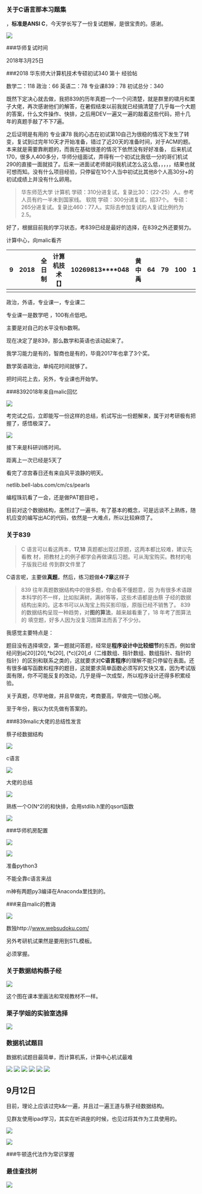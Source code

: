 ### 关于C语言那本习题集

，**标准是ANSI C**，今天学长写了一份复试题解，是很宝贵的。感谢。

![](http://ww1.sinaimg.cn/large/005yt5eJgy1ft3vyqe23ij30u01hcn5e )

###华师复试时间

2018年3月25日

###2018 华东师大计算机技术专硕初试340 第十 经验帖 

数学二：118 政治：66 英语二：78 专业课839：78 初试总分：340

既然下定决心就去做，我把839的历年真题一个一个问清楚，就是群里的啸月和栗子大佬，再次感谢他们的解答，在暑假结束以前我就已经搞清楚了几乎每一个大题的答案，什么文件操作、快排，之后用DEV一遍又一遍的敲着这些代码，把十几年的真题手敲了不下7遍。

之后证明是有用的 专业课78
我的心态在初试第10自己为很稳的情况下发生了转变，复试到过完年10天才开始准备，错过了近20天的准备时间，对于ACM的题。
本来就是需要靠刷题的，而我在基础很差的情况下依然没有好好准备，
后来机试170，很多人400多分，华师分组面试，弄得有一个初试比我低一分的哥们机试290的直接一面就挂了。后来一进面试老师就问我机试怎么这么低，，，，，结果也就可想而知。没有什么项目经验，只停留在10个人当中初试比其他8个人高30分+的初试成绩上并没有什么卵用。

> 华东师范大学
> 计算机
> 学硕：310分进复试，复录比30：（22-25）人。参考人员有约一半未到国家线。
> 软院
> 学硕：300分进复试。招37个。
> 专硕：265分进复试。复录比460：77人。实际去参加复试的人复试比例约为2.5。

好了，根据目前我的学习状态，考839已经是最好的选择，在839之外还要努力。

计算中心，向malic看齐

| 9    | 2018 | 全日制 | 计算机技术【】 | 10269813****048 | 黄中禹 | 64   | 79   | 100  | 100  | 0    | 343  | 专业学位 |
| ---- | ---- | ------ | -------------- | --------------- | ------ | ---- | ---- | ---- | ---- | ---- | ---- | -------- |
|      |      |        |                |                 |        |      |      |      |      |      |      |          |

政治，外语，专业课一，专业课二

专业课一是数学吧 ，100有点低吧。

主要是对自己的水平没有b数啊。

现在决定了是839，那么数学和英语也该动起来了。

我学习能力是有的，智商也是有的，毕竟2017年也拿了3个奖。

数学英语政治，单纯花时间就够了。

把时间花上去，另外，专业课也开始学。

###8392018年来自malic回忆

![](http://ww1.sinaimg.cn/large/005yt5eJgy1ftct8atsrij30iq0fbjvb )

考完试之后，立即能写一份这样的总结，机试写出一份题解来，属于对考研极有把握了，感悟极深了。

![](http://ww1.sinaimg.cn/large/005yt5eJgy1ftct9yu2lbj30n40cjwgc )

接下来是科研训练时间。

距离上一次已经是5天了

看完了凉宫春日还有来自风平浪静的明天。

netlib.bell-labs.com/cm/cs/pearls

编程珠玑看了一会，还是做PAT题目吧 。

目前对这个数据结构，虽然过了一遍书，有了基本的概念，可是远谈不上熟练，随机应变的编写出AC的代码，依然是一大难点，所以比较麻烦了。

### 关于839

> C 语言可以看这两本，**17,18** 真题都出现过原题，这两本都比较难，建议先看教
> 材，把教材上的例子都学会再做课后习题。可从淘宝购买。教材的电子版我已经
> 传到群文件里了

C语言呢，主要做**真题**，然后，练习题做**4-7章**这样子


> 839 往年真题数据结构中的很多题，你会看不懂题意，因
> 为有很多术语跟本科学的不一样，比如拟满树，满树等等，这些术语都是由蔡
> 子经的数据结构出来的。这本书可以从淘宝上购买影印版，原版已经不销售了。
> 839 的数据结构呈现一种趋势，对**图的算法**，越来越看重了，18 年考了图算法的
> 填空题，好多人因为没复习图算法而丢了不少分。

我感觉主要特点是：

题目没有选择填空，第一题就问答题，经常是**程序设计中比较细节**的东西，例如曾经问到a[20][20],*b[20],
(*c)[20],d（二维数组、指针数组、数组指针、指针的指针）的区别和联系之类的，这就要求对**C语言程序**的理解不能只停留在表面。还有很多编写函数和程序的题目，这就要求简单函数必须写的又快又准，因为考试版面有限，你不可能反复的改动，几乎是得一次成型，所以程序设计还得多积累经验。

关于真题，尽早地做，并且早做完，考商要高，早做完一切放心啊。

至于年份，我以为优先做有答案的。

###839malic大佬的总结性发言

蔡子经数据结构

![](http://ww1.sinaimg.cn/large/005yt5eJgy1fts36qu0gnj309w03taa5 )

c语言

![](http://ww1.sinaimg.cn/large/005yt5eJgy1fts38q5o77j30pd07p3za )

大佬的总结

![](http://ww1.sinaimg.cn/large/005yt5eJgy1fts39cfn3dj30oh0jtjz8 )

熟练一个O(N^2)的和快排，会用stdlib.h里的qsort函数  

![](http://ww1.sinaimg.cn/large/005yt5eJgy1fts3a6l8rsj30ar03p3ym )

###华师机房配置

![](http://ww1.sinaimg.cn/large/005yt5eJgy1fubvjqw374j30an0cgabb.jpg)

![](http://ww1.sinaimg.cn/large/005yt5eJgy1fubvkgp4n8j30b508t0tr.jpg)

准备python3

不能全靠c语言来战

m神有两题py3编译在Anaconda里找到的。

###来自malic的教诲

![](http://ww1.sinaimg.cn/large/005yt5eJgy1fucmq246ixj30s80dyt9p.jpg)

数独http://www.websudoku.com/

另外考研机试果然是要用到STL模板。

必须掌握。

### 关于数据结构蔡子经

![](http://ww1.sinaimg.cn/large/005yt5eJly1fug7c712bjj30k00zkdj7.jpg)

这个图在课本里画法和常规教材不一样。

### 栗子学姐的实验室选择

![](http://ww1.sinaimg.cn/large/005yt5eJly1fug7dcrwd6j30f00qo412.jpg)

### 数据机试题目

数据机试题目最简单，而计算机系，计算中心机试最难

![](http://ww1.sinaimg.cn/large/005yt5eJly1fug7gqxktmj30p60xk44b.jpg)
![](http://ww1.sinaimg.cn/large/005yt5eJly1fug7gqzxwjj30p60xk7ao.jpg)
![](http://ww1.sinaimg.cn/large/005yt5eJly1fug7gr7lbjj30p60xk7ci.jpg)
![](http://ww1.sinaimg.cn/large/005yt5eJly1fug7gr5474j30p60xkahz.jpg)
![](http://ww1.sinaimg.cn/large/005yt5eJly1fug7gr6y84j30p60xkahv.jpg)
![](http://ww1.sinaimg.cn/large/005yt5eJly1fug7gqzul6j30p60xkn3w.jpg)

## 9月12日

目前，理论上应该过完k&r一遍，并且过一遍王道与蔡子经数据结构。

见群友使用ipad学习，其实在听讲座的时候，也见过将其作为工具使用的。

![](http://ww1.sinaimg.cn/large/005yt5eJly1fv73k5qncqj30k00f0ab2.jpg)

![](http://ww1.sinaimg.cn/large/005yt5eJly1fv749are0ij30k00zlgtz.jpg)

###牛顿迭代法作为常识掌握

### 最佳查找树



![](http://ww1.sinaimg.cn/large/005yt5eJly1fv749tyrl4j30k00zlmyb.jpg)


